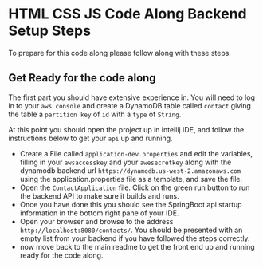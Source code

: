 # HTML CSS JS Code Along Backend Setup Steps

To prepare for this code along please follow along with these steps. 

## Get Ready for the code along
The first part you should have extensive experience in. You will need to log in to your `aws console` and create a DynamoDB table called `contact` giving the table a `partition key` of `id` with a `type` of `String`.

At this point you should open the project up in intellij IDE, and follow the instructions below to get your `api` up and running.

- Create a File called `application-dev.properties` and edit the variables, filling in your `awsaccesskey` and your `awesecretkey` along with the dynamodb backend url `https://dynamodb.us-west-2.amazonaws.com` using the application.properties file as a template, and save the file.
- Open the `ContactApplication` file. Click on the green run button to run the backend API to make sure it builds and runs. 
- Once you have done this you should see the SpringBoot api startup information in the bottom right pane of your IDE.
- Open your browser and browse to the address `http://localhost:8080/contacts/`. You should be presented with an empty list from your backend if you have followed the steps correctly.
- now move back to the main readme to get the front end up and running ready for the code along.
